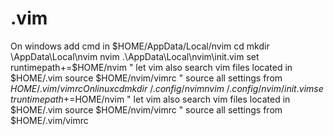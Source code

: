 # .vim

On windows add cmd in $HOME/AppData/Local/nvim
    cd
    mkdir \AppData\Local\nvim
    nvim .\AppData\Local\nvim\init.vim
    set runtimepath+=$HOME/nvim     " let vim also search vim files located in $HOME/.vim
    source $HOME/nvim/vimrc         " source all settings from $HOME/.vim/vimrc
On linux
    cd
    mkdir ~/.config/nvim
    nvim ~/.config/nvim/init.vim
    set runtimepath+=$HOME/nvim     " let vim also search vim files located in $HOME/.vim
    source $HOME/nvim/vimrc         " source all settings from $HOME/.vim/vimrc
